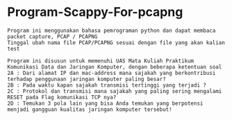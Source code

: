 ﻿# Program-Scappy-For-pcapng
 	Program ini menggunakan bahasa pemrograman python dan dapat membaca packet capture, PCAP / PCAPNG
 	Tinggal ubah nama file PCAP/PCAPNG sesuai dengan file yang akan kalian test
	
	Program ini disusun untuk memenuhi UAS Mata Kuliah Praktikum Komunikasi Data dan Jaringan Komputer, dengan beberapa ketentuan soal
  	2A : Dari alamat IP dan mac-address mana sajakah yang berkontribusi terhadap penggunaan jaringan komputer paling besar?
  	2B : Pada waktu kapan sajakah transmisi tertinggi yang terjadi ?
  	2C : Protokol dan transmisi mana sajakah yang paling sering mengalami RESET pada Flag komunikasi TCP nya?
  	2D : Temukan 3 pola lain yang bisa Anda temukan yang berpotensi menjadi gangguan kualitas jaringan komputer tersebut!
 
